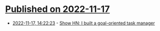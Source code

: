 # [Published on 2022-11-17](index.md)

* [2022-11-17, 14:22:23](https://news.ycombinator.com/item?id=33639228) - [Show HN: I built a goal-oriented task manager](https://plocs.com)
